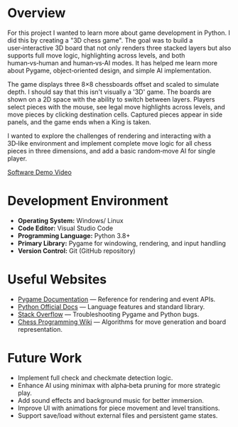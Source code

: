 # Overview

For this project I wanted to learn more about game development in Python. I did this by creating a "3D chess game". The goal was to build a user‑interactive 3D board that not only renders three stacked layers but also supports full move logic, highlighting across levels, and both human‑vs‑human and human‑vs‑AI modes. It has helped me learn more about Pygame, object‑oriented design, and simple AI implementation.

The game displays three 8×8 chessboards offset and scaled to simulate depth. I should say that this isn't visually a '3D' game. The boards are shown on a 2D space with the ability to switch between layers. Players select pieces with the mouse, see legal move highlights across levels, and move pieces by clicking destination cells. Captured pieces appear in side panels, and the game ends when a King is taken.

I wanted to explore the challenges of rendering and interacting with a 3D‑like environment and implement complete move logic for all chess pieces in three dimensions, and add a basic random‑move AI for single player.

[Software Demo Video](https://youtu.be/NjoI87W9WV4?si=L-p06F4AJIIYodeM)

# Development Environment

* **Operating System:** Windows/ Linux
* **Code Editor:** Visual Studio Code
* **Programming Language:** Python 3.8+
* **Primary Library:** Pygame for windowing, rendering, and input handling
* **Version Control:** Git (GitHub repository)

# Useful Websites

* [Pygame Documentation](https://www.pygame.org/docs/) — Reference for rendering and event APIs.
* [Python Official Docs](https://docs.python.org/3/) — Language features and standard library.
* [Stack Overflow](https://stackoverflow.com/) — Troubleshooting Pygame and Python bugs.
* [Chess Programming Wiki](https://www.chessprogramming.org/) — Algorithms for move generation and board representation.

# Future Work

* Implement full check and checkmate detection logic.
* Enhance AI using minimax with alpha‑beta pruning for more strategic play.
* Add sound effects and background music for better immersion.
* Improve UI with animations for piece movement and level transitions.
* Support save/load without external files and persistent game states.
